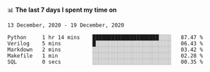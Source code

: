 <!--
### Hi there 👋

- 🤔 I was learning formal verification with Coq formally, but want to **build things** now.
- 😬 I am broadly interested in **computer systems** and **programming languages** (just a beginner 🥺).
- 🤩 (I hope I can) code for fun!

<img src="https://github-readme-stats.vercel.app/api?username=xxchan&show_icons=true&icon_color=0366d6&text_color=24292e&bg_color=ffffff&hide_title=true" />

---
-->


📊 **The last 7 days I spent my time on** 

<!--START_SECTION:waka-->
```text
13 December, 2020 - 19 December, 2020

Python     1 hr 14 mins    █████████████████████░░░░   87.47 % 
Verilog    5 mins          █░░░░░░░░░░░░░░░░░░░░░░░░   06.43 % 
Markdown   2 mins          ░░░░░░░░░░░░░░░░░░░░░░░░░   03.42 % 
Makefile   1 min           ░░░░░░░░░░░░░░░░░░░░░░░░░   02.28 % 
SQL        0 secs          ░░░░░░░░░░░░░░░░░░░░░░░░░   00.35 %
```
<!--END_SECTION:waka-->

<!--
**xxchan/xxchan** is a ✨ _special_ ✨ repository because its `README.md` (this file) appears on your GitHub profile.

Here are some ideas to get you started:

- 🔭 I’m currently working on ...
- 🌱 I’m currently learning ...
- 👯 I’m looking to collaborate on ...
- 🤔 I’m looking for help with ...
- 💬 Ask me about ...
- 📫 How to reach me: ...
- 😄 Pronouns: ...
- ⚡ Fun fact: ...
-->
